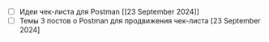 - [ ] Идеи чек-листа для Postman [[23 September 2024]]
- [ ] Темы 3 постов о Postman для продвижения чек-листа [23 September 2024]